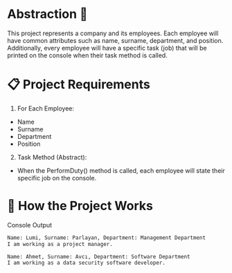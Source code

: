 # Abstraction 👻
This project represents a company and its employees. Each employee will have common attributes such as name, surname, department, and position. Additionally, every employee will have a specific task (job) that will be printed on the console when their task method is called.

# 📋 Project Requirements
1) For Each Employee:
- Name
- Surname
- Department
- Position

2) Task Method (Abstract):
- When the PerformDuty() method is called, each employee will state their specific job on the console.

# 🔄 How the Project Works
Console Output

```bash
Name: Lumi, Surname: Parlayan, Department: Management Department
I am working as a project manager.

Name: Ahmet, Surname: Avcı, Department: Software Department
I am working as a data security software developer.
```